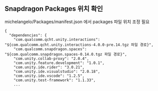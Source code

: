 ## Snapdragon Packages 위치 확인
michelangelo/Packages/manifest.json 에서 packages 파일 위치 조정 필요

```
{
  "dependencies": {
    "com.qualcomm.qcht.unity.interactions": "${com.qualcomm.qcht.unity.interactions-4.0.0-pre.14.tgz 파일 경로}",
    "com.qualcomm.snapdragon.spaces": "${com.qualcomm.snapdragon.spaces-0.14.0.tgz 파일 경로}",
    "com.unity.collab-proxy": "2.0.4",
    "com.unity.feature.development": "1.0.1",
    "com.unity.ide.rider": "3.0.21",
    "com.unity.ide.visualstudio": "2.0.18",
    "com.unity.ide.vscode": "1.2.5",
    "com.unity.test-framework": "1.1.33",
    ...
```
